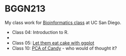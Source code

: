 # BGGN213

My class work for [Bioinformatics class](https://bioboot.github.io/bggn213_F22/) at UC San Diego.

- Class 04: Introduction to R.
- 
- Class 05: [Let them eat cake with ggplot]()
- Class 10: [PCA of Candy]() - who would of thought it? 
